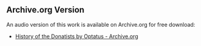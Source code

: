 ## Archive.org Version

An audio version of this work is available on Archive.org for free download:

* [History of the Donatists by Optatus - Archive.org](https://archive.org/details/history-of-the-donatists)